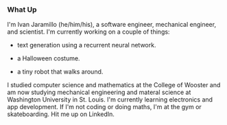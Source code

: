 ### What Up

I'm Ivan Jaramillo (he/him/his), a software engineer, mechanical engineer, and scientist. I'm currently working on a couple of things:

* text generation using a recurrent neural network.

* a Halloween costume.

* a tiny robot that walks around.

I studied computer science and mathematics at the College of Wooster and am now studying mechanical engineering and materal science at Washington University in St. Louis. I'm currently learning electronics and app development. If I'm not coding or doing maths, I'm at the gym or skateboarding. Hit me up on LinkedIn.
